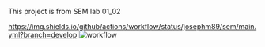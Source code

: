 This project is from SEM lab 01_02

https://img.shields.io/github/actions/workflow/status/josephm89/sem/main.yml?branch=develop
![workflow](https://github.com/<UserName>/<RepositoryName>/actions/workflows/main.yml/badge.svg)

